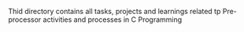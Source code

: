 Thid directory contains all tasks, projects and learnings related tp Pre-processor activities and processes in C Programming
